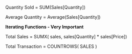 

Quantity Sold = SUM(Sales[Quantity])

Average Quantity = Average(Sales[Quantity])



__Iterating Functions - Very Important__




Total Sales = SUMX( sales, sales[Quantity] * sales[Price])


Total Transaction = COUNTROWS( SALES )
